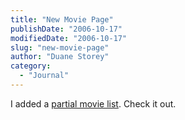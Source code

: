 ```yaml
---
title: "New Movie Page"
publishDate: "2006-10-17"
modifiedDate: "2006-10-17"
slug: "new-movie-page"
author: "Duane Storey"
category:
  - "Journal"
---
```


I added a [partial movie list](http://www.migratorynerd.com/index.php/about/my-favourite-movies/movies-i-own/). Check it out.